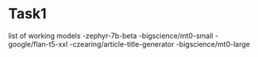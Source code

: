# Task1
list of working models 
-zephyr-7b-beta
-bigscience/mt0-small
-google/flan-t5-xxl
-czearing/article-title-generator
-bigscience/mt0-large

